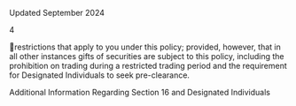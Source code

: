 Updated September 2024

4

restrictions that apply to you under this policy; provided, however, that in all other
instances gifts of securities are subject to this policy, including the prohibition on
trading during a restricted trading period and the requirement for Designated
Individuals to seek pre-clearance.

Additional Information Regarding Section 16 and Designated Individuals